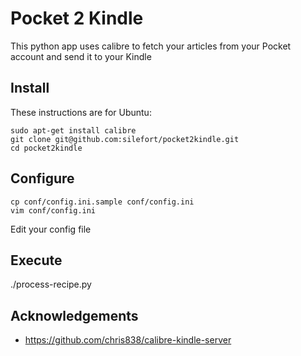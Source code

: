 # Pocket 2 Kindle

This python app uses calibre to fetch your articles from your Pocket account and send it to your Kindle

## Install
These instructions are for Ubuntu:

    sudo apt-get install calibre
    git clone git@github.com:silefort/pocket2kindle.git
    cd pocket2kindle

## Configure
    cp conf/config.ini.sample conf/config.ini
    vim conf/config.ini

Edit your config file

## Execute
./process-recipe.py

## Acknowledgements
* https://github.com/chris838/calibre-kindle-server

